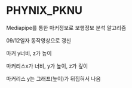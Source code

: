 # PHYNIX_PKNU

Mediapipe를 통한 마커정보로 보행정보 분석 알고리즘

09/12일자 동작영상으로 갱신

마커 y너비, z가 높이

마커리스x가 너비, y가 높이, z가 깊이

마커리스 y는 그래프(높이)가 뒤집혀서 나옴
